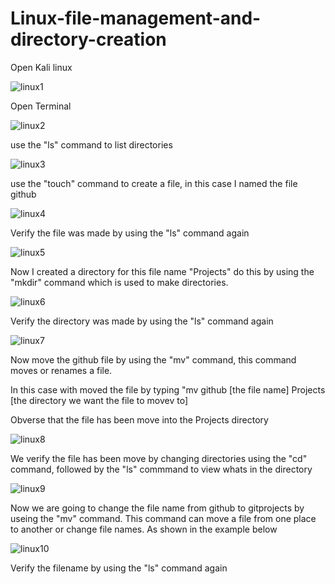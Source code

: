 # Linux-file-management-and-directory-creation

Open Kali linux


![linux1](https://github.com/user-attachments/assets/8dfeacaf-544a-4327-9a52-104a28becf68)

Open Terminal 

![linux2 ](https://github.com/user-attachments/assets/5ee43db4-486f-498f-8450-563369972bc9)

use the "ls" command to list directories

![linux3](https://github.com/user-attachments/assets/9c68f83e-7ab8-4fb1-985f-aa377dabee5b)

use the "touch" command to create a file, in this case I named the file github 

![linux4](https://github.com/user-attachments/assets/251314fd-9bbd-4c17-bb3e-35011a4c35b8)

Verify the file was made by using the "ls" command again


![linux5](https://github.com/user-attachments/assets/76dd8c87-ea0b-4dc5-92a5-768cedb815c0)

Now I created a directory for this file name "Projects" do this by using the "mkdir" command which is used to make directories. 

![linux6](https://github.com/user-attachments/assets/6df830c6-9e7d-46b8-92e5-03f829efe427)

Verify the directory was made by using the "ls" command again

![linux7](https://github.com/user-attachments/assets/53d0bf76-c65b-423f-969f-c6ebde27d66f)

Now move the github file by using the "mv" command, this command moves or renames a file. 

In this case with moved the file by typing "mv github [the file name] Projects [the directory we want the file to movev to]

Obverse that the file has been move into the Projects directory 

![linux8](https://github.com/user-attachments/assets/f01f66d3-5158-4bf5-9bca-af7db4868f67)

We verify the file has been move by changing directories using the "cd" command, followed by the "ls" commmand to view whats in the directory

![linux9](https://github.com/user-attachments/assets/4d7d1bd0-c9f2-4eeb-bf54-0e62939ae10e)


Now we are going to change the file name from github to gitprojects by useing the "mv" command. This command can move a file from one place to another or change file names.
As shown in the example below

![linux10](https://github.com/user-attachments/assets/a0e0a7d3-97b4-4e2d-a6cf-74dae072c282)


Verify the filename by using the "ls" command again





